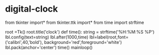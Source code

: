# digital-clock
from tkinter import*
from tkinter.ttk import*
from time import strftime

root =Tk()
root.title('clock')
def time():
    string = strftime('%H:%M:%S %P')
    lbl.config(text=string)
    lbl.after(1000,time)
lbl=label(root,font=('calibri',40,'bold'),
              background='red',foreground='white')
lbl.pack(anchor='center')
time()
mainloop()

